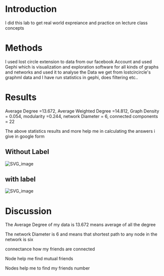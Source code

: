 # Introduction
I did this lab to get real world expreiance and practice on lecture class concepts

# Methods
 I used lost circle extension to data from our facebook Account and used Gephi which is visualization and exploration software for all kinds of graphs and networks and used it to analyse the Data we get from lostcircircle's graphml data and I have run statistics in gephi, does filtering etc.. 

# Results
Average Degree =13.672,
Average Weighted Degree =14.812,
Graph Density = 0.054,
modularity =0.244,
network Diameter = 6, 
connected components = 22

The above statistics results and more help me in calculating the answers i give in google form 


## Without Label
![SVG_image](/home/soph/Documents/socialnets/socialnets18/assignments/sophonias_bekele1.svg)
## with label
![SVG_image](/home/soph/Documents/socialnets/socialnets18/assignments/sophonias_bekele.svg)

# Discussion

The Average Degree of my data is 13.672 means average of all the degree 

The network Diameter is 6 and means that shortest path to any node in the network is six

connectance how my friends are connected

Node help me find mutual friends

Nodes help me to find my friends number